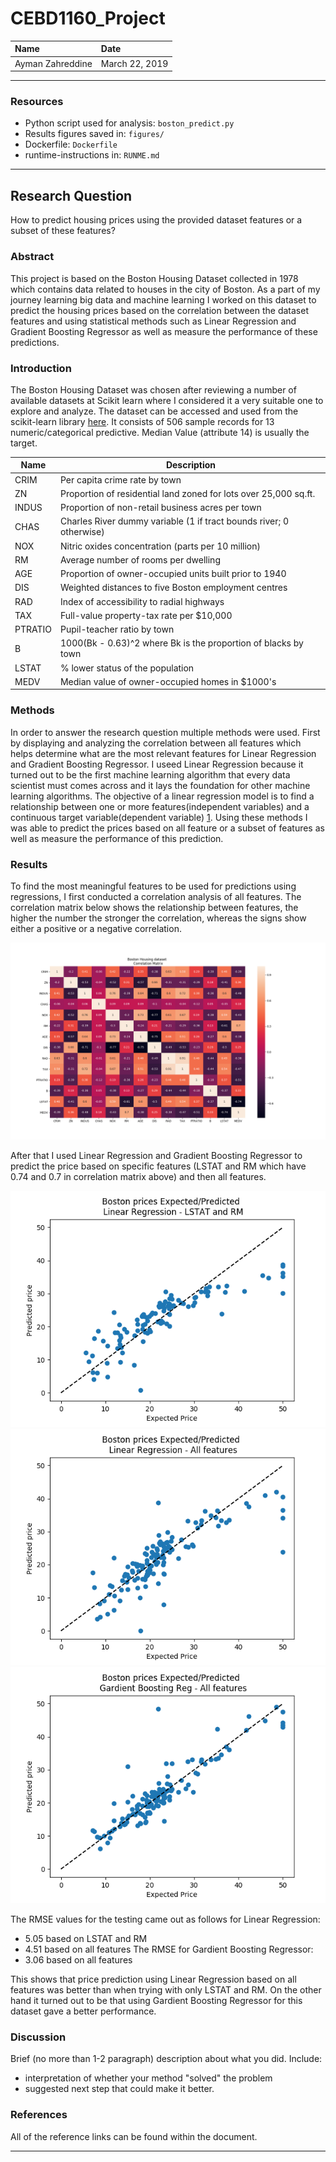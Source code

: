 # CEBD1160_Project

| Name | Date |
|:-------|:---------------|
|Ayman Zahreddine | March 22, 2019|

-----

### Resources

- Python script used for analysis: `boston_predict.py`
- Results figures saved in: `figures/`
- Dockerfile: `Dockerfile`
- runtime-instructions in: `RUNME.md`

-----

## Research Question

How to predict housing prices using the provided dataset features or a subset of these features?

### Abstract

This project is based on the Boston Housing Dataset collected in 1978 which contains data related to houses in the city of Boston. As a part of my journey learning big data and machine learning I worked on this dataset to predict the housing prices based on the correlation between the dataset features and using statistical methods such as Linear Regression and Gradient Boosting Regressor as well as measure the performance of these predictions.

### Introduction

The Boston Housing Dataset was chosen after reviewing a number of available datasets at Scikit learn where I considered it a very suitable one to explore and analyze. The dataset can be accessed and used from the scikit-learn library [here](https://scikit-learn.org/stable/datasets/index.html#boston-house-prices-dataset). It consists of 506 sample records for 13 numeric/categorical predictive. Median Value (attribute 14) is usually the target.

| Name    | Description
| --------|--------------
| CRIM    | Per capita crime rate by town
| ZN      | Proportion of residential land zoned for lots over 25,000 sq.ft.
| INDUS   | Proportion of non-retail business acres per town
| CHAS    | Charles River dummy variable (1 if tract bounds river; 0 otherwise)
| NOX     | Nitric oxides concentration (parts per 10 million)
| RM      | Average number of rooms per dwelling
| AGE     | Proportion of owner-occupied units built prior to 1940
| DIS     | Weighted distances to five Boston employment centres
| RAD     | Index of accessibility to radial highways
| TAX     | Full-value property-tax rate per $10,000
| PTRATIO | Pupil-teacher ratio by town
| B       | 1000(Bk - 0.63)^2 where Bk is the proportion of blacks by town
| LSTAT   | % lower status of the population
| MEDV    | Median value of owner-occupied homes in $1000's
 

### Methods

In order to answer the research question multiple methods were used. First by displaying and analyzing the correlation between all features which helps determine what are the most relevant features for Linear Regression and Gradient Boosting Regressor. I useed Linear Regression because it turned out to be the first machine learning algorithm that every data scientist must comes across and it lays the foundation for other machine learning algorithms. The objective of a linear regression model is to find a relationship between one or more features(independent variables) and a continuous target variable(dependent variable) [1](https://towardsdatascience.com/linear-regression-using-python-b136c91bf0a2). Using these methods I was able to predict the prices based on all feature or a subset of features as well as measure the performance of this prediction.

### Results

To find the most meaningful features to be used for predictions using regressions, I first conducted a correlation analysis of all features. The correlation matrix below shows the relationship between features, the higher the number the stronger the correlation, whereas the signs show either a positive or a negative correlation.

![Correlation](./figures/corrolation.png)

After that I used Linear Regression and Gradient Boosting Regressor to predict the price based on specific features (LSTAT and RM which have 0.74 and 0.7 in correlation matrix above) and then all features.

![LR_LSTAT_RM](./figures/predict_price_LSTAT_RM_based.png)
![LR](./figures/predict_price.png)
![GARD](./figures/GardBR.png)

The RMSE values for the testing came out as follows for Linear Regression:
- 5.05 based on LSTAT and RM 
- 4.51 based on all features
The RMSE for Gardient Boosting Regressor:
- 3.06 based on all features

This shows that price prediction using Linear Regression based on all features was better than when trying with only LSTAT and RM. On the other hand it turned out to be that using Gardient Boosting Regressor for this dataset gave a better performance.


### Discussion
Brief (no more than 1-2 paragraph) description about what you did. Include:

- interpretation of whether your method "solved" the problem
- suggested next step that could make it better.

### References
All of the reference links can be found within the document.

-------
